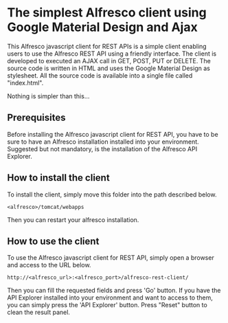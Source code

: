 # The simplest Alfresco client using Google Material Design and Ajax

This Alfresco javascript client for REST APIs is a simple client enabling users to use the Alfresco REST API using a friendly interface. The client is developed to executed an AJAX call in GET, POST, PUT or DELETE. The source code is written in HTML and uses the Google Material Design as stylesheet. All the source code is available into a single file called "index.html".

Nothing is simpler than this...

## Prerequisites

Before installing the Alfresco javascript client for REST API, you have to be sure to have an Alfresco installation installed into your environment. Suggested but not mandatory, is the installation of the Alfresco API Explorer.

## How to install the client

To install the client, simply move this folder into the path described below.

`<alfresco>/tomcat/webapps`

Then you can restart your alfresco installation.

## How to use the client

To use the Alfresco javascript client for REST API, simply open a browser and access to the URL below.

`http://<alfresco_url>:<alfresco_port>/alfresco-rest-client/`

Then you can fill the requested fields and press 'Go' button.
If you have the API Explorer installed into your environment and want to access to them, you can simply press the 'API Explorer' button. Press "Reset" button to clean the result panel.
